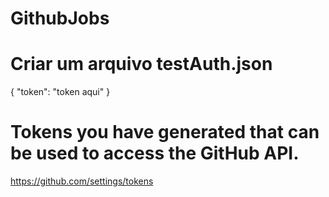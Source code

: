 # GithubJobs

# Criar um arquivo testAuth.json

{
  "token": "token aqui"
}

# Tokens you have generated that can be used to access the GitHub API.

https://github.com/settings/tokens
